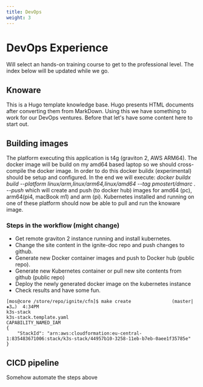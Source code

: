```yaml
---
title: DevOps
weight: 3
---
```

# DevOps Experience
Will select an hands-on training course to get to the professional level. The index below will be updated while we go.

## Knoware
This is a Hugo template knowledge base. Hugo presents HTML documents after converting them from MarkDown. Using this we have something to work for our DevOps ventures. Before that let's have some content here to start out.
## Building images
The platform executing this application is t4g (graviton 2, AWS ARM64). The docker image will be build on my amd64 based laptop so we should cross-compile the docker image. In order to do this docker buildx (experimental) should be setup and configured. In the end we will execute: *docker buildx build --platform linux/arm,linux/arm64,linux/amd64 --tag pmostert/dmarc . --push* which will create and push (to docker hub) images for amd64 (pc), arm64(pi4, macBook m1) and arm (pi). Kubernetes installed and running on one of these platform should now be able to pull and run the knoware image.
### Steps in the workflow (might change)
* Get remote graviton 2 instance running and install kubernetes.
* Change the site content in the ignite-doc repo and push changes to github.
* Generate new Docker container images and push to Docker hub (public repo).
* Generate new Kubernetes container or pull new site contents from github (public repo)
* Deploy the newly generated docker image on the kubernetes instance
* Check results and have some fun.
```
[mos@core /store/repo/ignite/cfn]$ make create               (master|✚3…)  4:34PM
k3s-stack
k3s-stack.template.yaml
CAPABILITY_NAMED_IAM
{
    "StackId": "arn:aws:cloudformation:eu-central-1:835483671006:stack/k3s-stack/44957b10-3258-11eb-b7eb-0aee1f35785e"
}
```
## CICD pipeline
Somehow automate the steps above
